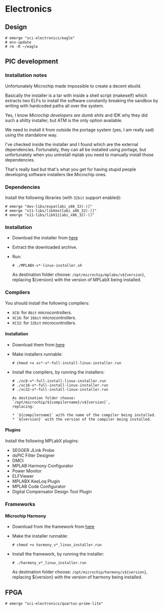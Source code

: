 # Electronics

## Design

```ShellSession
# emerge "sci-electronics/eagle"
# env-update
# rm -R ~/eagle
```

## PIC development

### Installation notes

Unfortunately Microchip made impossible to create a decent ebuild.

Basically the installer is a tar with inside a shell script (makeself) which
extracts two ELFs to install the software constantly breaking the sandbox by
writing with hardcoded paths all over the system.

Yes, I know *Microchip developers are dumb shits* and IDK why they did such
a shitty installer, but ATM is the only option available.

We need to install it from outside the portage system (yes, I am really sad)
using the standalone way.

I've checked inside the installer and I found which are the external
dependencies. Fortunately, they can all be installed using portage, but
unfortunately when you uninstall mplab you need to manually install those
dependencies.

That's really bad but that's what you get for having stupid people developing
software installers like Microchip ones.

### Dependencies

Install the following libraries (with `32bit` support enabled):

```ShellSession
# emerge "dev-libs/expat[abi_x86_32(-)]"
# emerge "x11-libs/libXext[abi_x86_32(-)]"
# emerge "x11-libs/libX11[abi_x86_32(-)]"
```

### Installation

* Download the installer from
  [here](http://www.microchip.com/mplabx-ide-linux-installer)
* Extract the downloaded archive.
* Run:

  ```ShellSession
  # ./MPLABX-v*-linux-installer.sh
  ```

  As destination folder choose: `/opt/microchip/mplabx/v${version}`, replacing
  ${version} with the version of MPLabX being installed.

### Compilers

You should install the following compilers:

* `XC8`: for `8bit` microcontrollers.
* `XC16`: for `16bit` microcontrollers.
* `XC32`: for `32bit` microcontrollers.

#### Installation

* Download them from
  [here](http://www.microchip.com/pagehandler/en-us/family/mplabx)
* Make installers runnable:

  ```ShellSession
  # chmod +x xc*-v*-full-install-linux-installer.run
  ```

* Install the compilers, by running the installers:

  ```ShellSession
  # ./xc8-v*-full-install-linux-installer.run
  # ./xc16-v*-full-install-linux-installer.run
  # ./xc32-v*-full-install-linux-installer.run

  As destination folder choose: `/opt/microchip/${compilername}/v${version}`,
  replacing:

  * `${compilername}` with the name of the compiler being installed.
  * `${version}` with the version of the compiler being installed.

#### Plugins

Install the following MPLabX plugins:

* SEGGER JLink Probe
* dsPIC Filter Designer
* DMCI
* MPLAB Harmony Configurator
* Power Monitor
* ELFViewer
* MPLABX KeeLoq Plugin
* MPLAB Code Configurator
* Digital Compensator Design Tool Plugin

### Frameworks

#### Microchip Harmony

* Download from the framework from
  [here](http://www.microchip.com/pagehandler/en_us/devtools/mplabharmony/home.html)
* Make the installer runnable:

  ```ShellSession
  # chmod +x harmony_v*_linux_installer.run
  ```

* Install the framework, by running the installer:

  ```ShellSession
  # ./harmony_v*_linux_installer.run
  ```

  As destination folder choose: `/opt/microchip/harmony/v${version}`, replacing
  ${version} with the version of harmony being installed.

## FPGA

```ShellSession
# emerge "sci-electronics/quartus-prime-lite"
```
